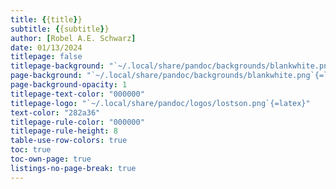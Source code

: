 ```yaml
---
title: {{title}} 
subtitle: {{subtitle}}
author: [Robel A.E. Schwarz]
date: 01/13/2024 
titlepage: false
titlepage-background: "`~/.local/share/pandoc/backgrounds/blankwhite.png`{=latex}"
page-background: "`~/.local/share/pandoc/backgrounds/blankwhite.png`{=latex}"
page-background-opacity: 1 
titlepage-text-color: "000000"
titlepage-logo: "`~/.local/share/pandoc/logos/lostson.png`{=latex}"
text-color: "282a36"
titlepage-rule-color: "000000"
titlepage-rule-height: 8
table-use-row-colors: true
toc: true
toc-own-page: true
listings-no-page-break: true
---
```

